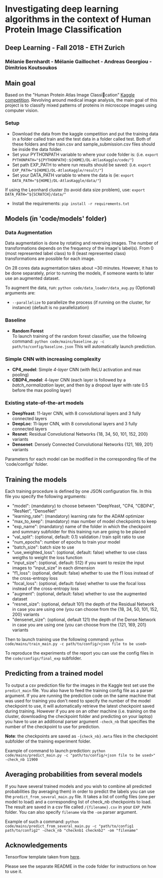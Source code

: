 # Investigating deep learning algorithms in the context of Human Protein Image Classification
## Deep Learning - Fall 2018 - ETH Zurich
### Mélanie Bernhardt - Mélanie Gaillochet - Andreas Georgiou - Dimitrios Koutsoukos

## Main goal
Based on the "Human Protein Atlas Image Classication" [Kaggle competition](https://www.kaggle.com/c/human-protein-atlas-image-classification). Revolving around medical image analysis, the main goal of this project is to classify mixed patterns of proteins in microscope images using computer vision.


### Setup
- Download the data from the kaggle competition and put the training data in a folder called train and the test data in a folder called test. Both of these folders and the train.csv and sample_submission.csv files should be inside the data folder.
- Set your PYTHONPATH variable to where your code folder is:
  (i.e. `export PYTHONPATH="${PYTHONPATH}:${HOME}/DL-AtlasKaggle/code/"`)
- Set path EXP_PATH to where run results should be saved:
  (i.e. `export EXP_PATH="${HOME}/DL-AtlasKaggle/result/"`)
- Set your DATA_PATH variable to where the data is
  (ie: `export DATA_PATH="${HOME}/DL-AtlasKaggle/data/"`)

If using the Leonhard cluster (to avoid data size problem), use: `export DATA_PATH="${SCRATCH}/data/"`

- Install the requirements:
`pip install -r requirements.txt`

## Models (in 'code/models' folder)

### Data Augmentation
Data augmentation is done by rotating and reversing images. The number of transformations depends on the frequency of the image's label(s).
From 0 (most represented label class) to 8 (least represented class) transformations are possible for each image.

On 28 cores data augmentation takes about ~30 minutes. However, it has to be done separately, prior to running the models, if someone wants to later use an augmented dataset.

To augment the data, run:
`python code/data_loader/data_aug.py`
(Optional) arguments are:

- `--parallelize` to parallelize the process (if running on the cluster, for instance) (default is no parallelization)


### Baseline
- **Random Forest** <br/>
To launch training of the random forest classifier, use the following command:
`python code/mains/baseline.py -c path/to/config/baseline.json`
This will automatically launch prediction.

### Simple CNN with increasing complexity
- **CP4_model**: Simple *4-layer* CNN (with ReLU activation and max pooling)
- **CBDP4_model**: 4-layer CNN (each layer is followed by a *batch_normalization* layer, and then by a dropout layer with rate 0.5 before the max pooling layer)

### Existing state-of-the-art models
- **DeepYeast**: 11-layer CNN, with 8 convolutional layers and 3 fully connected layers
- **DeepLoc**: 11-layer CNN, with 8 convolutional layers and 3 fully connected layers
- **Resnet**: Residual Convolutional Networks {18, 34, 50, 101, 152, 200} variants
- **Densenet**: Densely Connected Convolutional Networks {121, 169, 201} variants

Parameters for each model can be modified in the corresponding file of the 'code/configs' folder.

## Training the models
Each training procedure is defined by one JSON configuration file.
In this file you specify the following arguments:

- "model": (mandatory) to choose between "DeepYeast, "CP4, "CBDP4", "ResNet", "DenseNet"
- "learning_rate": (mandatory) learning rate for the ADAM optimizer
- "max\_to\_keep": (mandatory) max number of model checkpoints to keep
- "exp_name": (mandatory) name of the folder in which the checkpoint and summary subfolder for this training run are going to be placed
- "val_split": (optional, default: 0.1) validation / train split ratio to use
- "num_epochs": number of epochs to train your model
- "batch_size": batch size to use
- "use\_weighted\_loss": (optional, default: false) whether to use class weigths to weight the loss function
- "input\_size": (optional, default: 512) if you want to resize the input images to "input\_size" in each dimension
- "f1_loss": (optional, default: false) whether to use the f1 loss instead of the cross-entropy loss
- "focal_loss": (optional, default: false) whether to use the focal loss instead of the cross-entropy loss
- "augment": (optional, default: false) whether to use the augmented dataset
- "resnet_size": (optional, default 101) the depth of the Residual Network in case you are using one (you can choose from the {18, 34, 50, 101, 152, 200} variants
- "densenet_size": (optional, default 121) the depth of the Dense Network in case you are using one (you can choose from the {121, 169, 201} variants

Then to launch training use the following command:
`python code/mains/train_main.py -c path/to/config/<json file to be used>`

To reproduce the experiments of the report you can use the config files in the `code/configs/final_exp` subfolder.

## Predicting from a trained model
To output a csv prediction file for the images in the Kaggle test set use the `predict_main` file. You also have to feed the training config file as a parser argument. If you are running the prediction code on the same machine that was used for training you don't need to specify the number of the model checkpoint to use, it will automatically retrieve the latest checkpoint saved during training. However if you are on an other machine (i.e. training on the cluster, downloading the checkpoint folder and predicting on your laptop) you have to use an additional parser argument `-check_nb` that specifies the number of the checkpoint to use for prediction.

**Note**: the checkpoints are saved as `-{check_nb}.meta` files in the checkpoint subfolder of the training experiment folder.

Example of command to launch prediction:
`python code/mains/predict_main.py -c "path/to/config/<json file to be used>" -check_nb 11900`

## Averaging probabilities from several models
If you have several trained models and you wish to combine all predicted probabilities (by averaging them) in order to predict the labels you can use the `predict_from_several_main.py` file. It takes a list of config files (one per model to load) and a corresponding list of check_nb checkpoints to load.
The result are saved in a csv file called `/{filename}.csv` in your `EXP_PATH` folder. You can also specify `filename` via the `-om` parser argument.

Example of such a command:
`python code/mains/predict_from_several_main.py -c "path/to/config1 path/to/config2" -check_nb "checknb1 checknb2" -om "filename"`

## Acknowledgements
Tensorflow template taken from [here](https://github.com/jtoy/awesome-tensorflow).

Please see the separate README in the code folder for instructions on how to use it.


